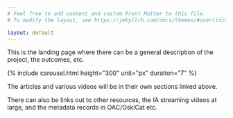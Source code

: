 ```yaml
---
# Feel free to add content and custom Front Matter to this file.
# To modify the layout, see https://jekyllrb.com/docs/themes/#overriding-theme-defaults

layout: default
---
```


This is the landing page where there can be a general description of the project, the outcomes, etc.

<!-- <img src="{{ site.baseurl }}/assets/images/ar.gif"> -->
<!-- ffmpeg -f image2 -framerate 1 -pattern_type glob -i "ar_*.png" -vf scale=600x450 ar.gif -->

{% include carousel.html height="300" unit="px" duration="7" %}

The articles and various videos will be in their own sections linked above.

There can also be links out to other resources, the IA streaming videos at large, and the metadata records in OAC/OskiCat etc.
